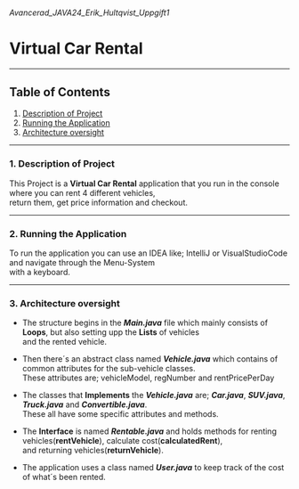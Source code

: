 ###### Avancerad_JAVA24_Erik_Hultqvist_Uppgift1
# Virtual Car Rental

---
## Table of Contents
1. <ins>[Description of Project](#1-description-of-project)<ins/>
2. <ins>[Running the Application](#2-running-the-application)<ins/>
3. <ins>[Architecture oversight](#3-architecture-oversight)<ins/>
---
### 1. Description of Project
This Project is a **Virtual Car Rental** application that you run in the console where you can rent 4 different vehicles,  
return them, get price information and checkout.

---
### 2. Running the Application
To run the application you can use an IDEA like; IntelliJ or VisualStudioCode and navigate through the Menu-System  
with a keyboard.

---
### 3. Architecture oversight
- The structure begins in the __*Main.java*__ file which mainly consists of **Loops**, but also setting upp the **Lists** of vehicles  
and the rented vehicle.

- Then there´s an abstract class named __*Vehicle.java*__ which contains of common attributes for the sub-vehicle classes.  
These attributes are; vehicleModel, regNumber and rentPricePerDay

- The classes that **Implements** the __*Vehicle.java*__ are; __*Car.java*__, __*SUV.java*__, __*Truck.java*__ and __*Convertible.java*__.  
These all have some specific attributes and methods.

- The **Interface** is named __*Rentable.java*__ and holds methods for renting vehicles(**rentVehicle**), calculate cost(**calculatedRent**),  
and returning vehicles(**returnVehicle**).

- The application uses a class named __*User.java*__ to keep track of the cost of what´s been rented.